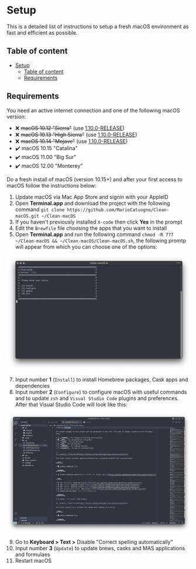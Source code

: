 # Setup

This is a detailed list of instructions to setup a fresh macOS environment as fast and efficient as possible.

## Table of content

- [Setup](#setup)
  - [Table of content](#table-of-content)
  - [Requirements](#requirements)

## Requirements

You need an active internet connection and one of the following macOS version:

- ❌ ~~macOS 10.12 "Sierra"~~ (use [1.10.0-RELEASE](https://github.com/MarioCatuogno/Clean-macOS/releases/tag/1.10.0))
- ❌ ~~macOS 10.13 "High Sierra"~~ (use [1.10.0-RELEASE](https://github.com/MarioCatuogno/Clean-macOS/releases/tag/1.10.0))
- ❌ ~~macOS 10.14 "Mojave"~~ (use [1.10.0-RELEASE](https://github.com/MarioCatuogno/Clean-macOS/releases/tag/1.10.0))
- ✔️ macOS 10.15 "Catalina"
- ✔️ macOS 11.00 "Big Sur"
- ✔️ macOS 12.00 "Monterey"

Do a fresh install of macOS (version 10.15+) and after your first access to macOS follow the instructions below:

1. Update macOS via Mac App Store and signin with your AppleID
2. Open __Terminal.app__ and download the project with the following command `git clone https://github.com/MarioCatuogno/Clean-macOS.git ~/Clean-macOS`
3. If you haven't previously installed `X-code` then click __Yes__ in the prompt
4. Edit the `Brewfile` file choosing the apps that you want to install
5. Open __Terminal.app__ and run the following command `chmod -R 777 ~/Clean-macOS && ~/Clean-macOS/Clean-macOS.sh`, the following promtp will appear from which you can choose one of the options:

<p align="center">
  <a href="https://github.com/MarioCatuogno/Clean-macOS">
  <img width=600px src="https://raw.githubusercontent.com/MarioCatuogno/Clean-macOS/master/img/scrn_cleanmacos_terminal.png" alt="Clean-macOS terminal"><br></a>
</p>

7. Input number __1__ (`Install`) to install Homebrew packages, Cask apps and dependencies
8. Input number __2__ (`Configure`) to configure macOS with useful commands and to update `zsh` and `Visual Studio Code` plugins and preferences. After that Visual Studio Code will look like this:

<p align="center">
  <a href="https://github.com/MarioCatuogno/Clean-macOS">
  <img width=600px src="https://raw.githubusercontent.com/MarioCatuogno/Clean-macOS/master/img/scrn_myvscode.png" alt="Visual Studio Code"><br></a>
</p>

9. Go to __Keyboard > Text >__ Disable "Correct spelling automatically"
10. Input number __3__ (`Update`) to update brews, casks and MAS applications and formulaes
11. Restart macOS
